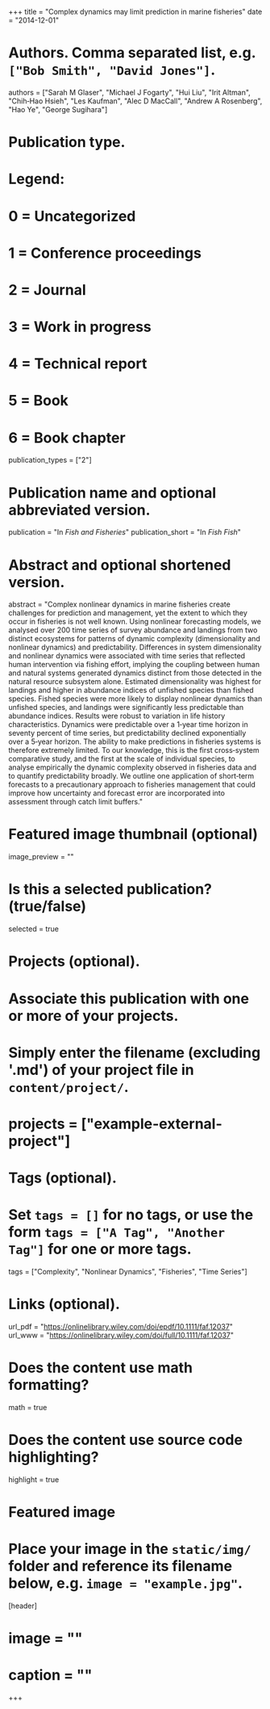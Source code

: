 +++
title = "Complex dynamics may limit prediction in marine fisheries"
date = "2014-12-01"

# Authors. Comma separated list, e.g. `["Bob Smith", "David Jones"]`.
authors = ["Sarah M Glaser", "Michael J Fogarty", "Hui Liu", "Irit Altman", "Chih‐Hao Hsieh", "Les Kaufman", "Alec D MacCall", "Andrew A Rosenberg", "Hao Ye", "George Sugihara"]

# Publication type.
# Legend:
# 0 = Uncategorized
# 1 = Conference proceedings
# 2 = Journal
# 3 = Work in progress
# 4 = Technical report
# 5 = Book
# 6 = Book chapter
publication_types = ["2"]

# Publication name and optional abbreviated version.
publication = "In *Fish and Fisheries*"
publication_short = "In *Fish Fish*"

# Abstract and optional shortened version.
abstract = "Complex nonlinear dynamics in marine fisheries create challenges for prediction and management, yet the extent to which they occur in fisheries is not well known. Using nonlinear forecasting models, we analysed over 200 time series of survey abundance and landings from two distinct ecosystems for patterns of dynamic complexity (dimensionality and nonlinear dynamics) and predictability. Differences in system dimensionality and nonlinear dynamics were associated with time series that reflected human intervention via fishing effort, implying the coupling between human and natural systems generated dynamics distinct from those detected in the natural resource subsystem alone. Estimated dimensionality was highest for landings and higher in abundance indices of unfished species than fished species. Fished species were more likely to display nonlinear dynamics than unfished species, and landings were significantly less predictable than abundance indices. Results were robust to variation in life history characteristics. Dynamics were predictable over a 1‐year time horizon in seventy percent of time series, but predictability declined exponentially over a 5‐year horizon. The ability to make predictions in fisheries systems is therefore extremely limited. To our knowledge, this is the first cross‐system comparative study, and the first at the scale of individual species, to analyse empirically the dynamic complexity observed in fisheries data and to quantify predictability broadly. We outline one application of short‐term forecasts to a precautionary approach to fisheries management that could improve how uncertainty and forecast error are incorporated into assessment through catch limit buffers."

# Featured image thumbnail (optional)
image_preview = ""

# Is this a selected publication? (true/false)
selected = true

# Projects (optional).
#   Associate this publication with one or more of your projects.
#   Simply enter the filename (excluding '.md') of your project file in `content/project/`.
# projects = ["example-external-project"]

# Tags (optional).
#   Set `tags = []` for no tags, or use the form `tags = ["A Tag", "Another Tag"]` for one or more tags.
tags = ["Complexity", "Nonlinear Dynamics", "Fisheries", "Time Series"]

# Links (optional).
url_pdf = "https://onlinelibrary.wiley.com/doi/epdf/10.1111/faf.12037"
url_www = "https://onlinelibrary.wiley.com/doi/full/10.1111/faf.12037"

# Does the content use math formatting?
math = true

# Does the content use source code highlighting?
highlight = true

# Featured image
# Place your image in the `static/img/` folder and reference its filename below, e.g. `image = "example.jpg"`.
[header]
# image = ""
# caption = ""

+++
